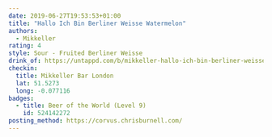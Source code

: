 ```yaml
---
date: 2019-06-27T19:53:53+01:00
title: "Hallo Ich Bin Berliner Weisse Watermelon"
authors:
  - Mikkeller
rating: 4
style: Sour - Fruited Berliner Weisse
drink_of: https://untappd.com/b/mikkeller-hallo-ich-bin-berliner-weisse-watermelon/2257688
checkin:
  title: Mikkeller Bar London
  lat: 51.5273
  long: -0.077116
badges:
  - title: Beer of the World (Level 9)
    id: 524142272
posting_method: https://corvus.chrisburnell.com/
---
```

